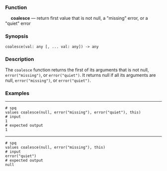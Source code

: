 ### Function

&emsp; **coalesce** &mdash; return first value that is not null, a "missing" error, or a "quiet" error

### Synopsis

```
coalesce(val: any [, ... val: any]) -> any
```

### Description

The `coalesce` function returns the first of its arguments that is not null,
`error("missing")`, or `error("quiet")`.  It returns null if all its arguments
are null, `error("missing")`, or `error("quiet")`.

### Examples

---

```mdtest-spq
# spq
values coalesce(null, error("missing"), error("quiet"), this)
# input
1
# expected output
1
```

---

```mdtest-spq
# spq
values coalesce(null, error("missing"), this)
# input
error("quiet")
# expected output
null
```
